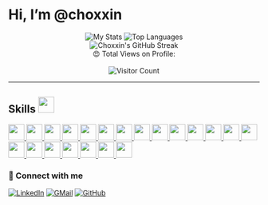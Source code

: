 # Hi, I’m @choxxin

<div align="center">
  <img src="https://github-readme-stats.vercel.app/api?username=choxxin&theme=midnight-purple" alt="My Stats" />
  <img src="https://github-readme-stats.vercel.app/api/top-langs/?username=choxxin&theme=midnight-purple" alt="Top Languages" />
</div>

<div align="center">
  <img src="https://github-readme-streak-stats.herokuapp.com/?user=choxxin&theme=vision-friendly-dark" alt="Choxxin's GitHub Streak" />
</div>

<div align="center">
  😍 Total Views on Profile:<br><br> 
  <img src="https://profile-counter.glitch.me/choxxin/count.svg" alt="Visitor Count" />
</div>

---

<h2> Skills <img src = "https://raw.githubusercontent.com/rahulbanerjee26/githubProfileReadmeGenerator/main/gifs/code.gif" width = 32px height=32px> </h2>

<a href="https://github.com/choxxin?tab=repositories&q=&type=&language=python&sort=">
  <img width="32px" height="32px" src="https://raw.githubusercontent.com/rahulbanerjee26/githubAboutMeGenerator/main/icons/python.svg">
</a>
<a href="https://github.com/choxxin?tab=repositories&q=&type=&language=c&sort=">
  <img width="32px" height="32px" src="https://raw.githubusercontent.com/rahulbanerjee26/githubAboutMeGenerator/main/icons/c.svg">
</a>
<a href="https://github.com/choxxin?tab=repositories&q=&type=&language=cpp&sort=">
  <img width="32px" height="32px" src="https://raw.githubusercontent.com/rahulbanerjee26/githubAboutMeGenerator/main/icons/cpp.svg">
</a>
<a href="https://github.com/choxxin?tab=repositories&q=&type=&language=java&sort=">
  <img width="32px" height="32px" src="https://raw.githubusercontent.com/rahulbanerjee26/githubAboutMeGenerator/main/icons/java.svg">
</a>
 
<a href="https://github.com/choxxin?tab=repositories&q=&type=&language=opencv&sort=">
  <img width="32px" height="32px" src="https://raw.githubusercontent.com/rahulbanerjee26/githubAboutMeGenerator/main/icons/opencv.svg">
</a>
<a href="https://github.com/choxxin?tab=repositories&q=&type=&language=sqlite&sort=">
  <img width="32px" height="32px" src="https://raw.githubusercontent.com/rahulbanerjee26/githubAboutMeGenerator/main/icons/sqlite.svg">
</a>
 
<a href="https://github.com/choxxin?tab=repositories&q=&type=&language=html&sort=">
  <img width="32px" height="32px" src="https://raw.githubusercontent.com/rahulbanerjee26/githubAboutMeGenerator/main/icons/html.svg">
</a>
<a href="https://github.com/choxxin?tab=repositories&q=&type=&language=css&sort=">
  <img width="32px" height="32px" src="https://raw.githubusercontent.com/rahulbanerjee26/githubAboutMeGenerator/main/icons/css.svg">
</a>
<a href="https://github.com/choxxin?tab=repositories&q=&type=&language=javascript&sort=">
  <img width="32px" height="32px" src="https://raw.githubusercontent.com/rahulbanerjee26/githubAboutMeGenerator/main/icons/javascript.svg">
</a>
<a href="https://github.com/choxxin?tab=repositories&q=&type=&language=bootstrap&sort=">
  <img width="32px" height="32px" src="https://raw.githubusercontent.com/rahulbanerjee26/githubAboutMeGenerator/main/icons/bootstrap.svg">
</a>
<a href="https://github.com/choxxin?tab=repositories&q=&type=&language=tailwind&sort=">
  <img width="32px" height="32px" src="https://raw.githubusercontent.com/rahulbanerjee26/githubAboutMeGenerator/main/icons/tailwind.svg">
</a>
 
<a href="https://github.com/choxxin?tab=repositories&q=&type=&language=bash&sort=">
  <img width="32px" height="32px" src="https://raw.githubusercontent.com/rahulbanerjee26/githubAboutMeGenerator/main/icons/bash.svg">
</a>
 
<a href="https://github.com/choxxin?tab=repositories&q=&type=&language=express&sort=">
  <img width="32px" height="32px" src="https://raw.githubusercontent.com/rahulbanerjee26/githubAboutMeGenerator/main/icons/express.svg">
</a>
<a href="https://github.com/choxxin?tab=repositories&q=&type=&language=mongodb&sort=">
  <img width="32px" height="32px" src="https://raw.githubusercontent.com/rahulbanerjee26/githubAboutMeGenerator/main/icons/mongodb.svg">
</a>
<a href="https://github.com/choxxin?tab=repositories&q=&type=&language=mysql&sort=">
  <img width="32px" height="32px" src="https://raw.githubusercontent.com/rahulbanerjee26/githubAboutMeGenerator/main/icons/mysql.svg">
</a>
<a href="https://github.com/choxxin?tab=repositories&q=&type=&language=nodejs&sort=">
  <img width="32px" height="32px" src="https://raw.githubusercontent.com/rahulbanerjee26/githubAboutMeGenerator/main/icons/nodejs.svg">
</a>
<a href="https://github.com/choxxin?tab=repositories&q=&type=&language=postman&sort=">
  <img width="32px" height="32px" src="https://raw.githubusercontent.com/rahulbanerjee26/githubAboutMeGenerator/main/icons/postman.svg">
</a>
<a href="https://github.com/choxxin?tab=repositories&q=&type=&language=postgresql&sort=">
  <img width="32px" height="32px" src="https://raw.githubusercontent.com/rahulbanerjee26/githubAboutMeGenerator/main/icons/postgresql.svg">
</a>
<a href="https://github.com/choxxin?tab=repositories&q=&type=&language=reactjs&sort=">
  <img width="32px" height="32px" src="https://raw.githubusercontent.com/rahulbanerjee26/githubAboutMeGenerator/main/icons/reactjs.svg">
</a>
 
<a href="https://github.com/choxxin?tab=repositories&q=&type=&language=git&sort=">
  <img width="32px" height="32px" src="https://raw.githubusercontent.com/rahulbanerjee26/githubAboutMeGenerator/main/icons/git.svg">
</a>
<a href="https://github.com/choxxin?tab=repositories&q=&type=&language=github&sort=">
  <img width="32px" height="32px" src="https://raw.githubusercontent.com/rahulbanerjee26/githubAboutMeGenerator/main/icons/github.svg">
</a>
 


### 🤝 Connect with me

[![LinkedIn](https://img.shields.io/badge/LinkedIn-0077B5?style=for-the-badge&logo=linkedin&logoColor=white)](https://www.linkedin.com/in/ansh123/)
[![GMail](https://img.shields.io/badge/Gmail-D14836?style=for-the-badge&logo=gmail&logoColor=white)](mailto:Kumaransh1975@gmail.com)
[![GitHub](https://img.shields.io/badge/GitHub-100000?style=for-the-badge&logo=github&logoColor=white)](https://github.com/choxxin)

<!---
choxxin/choxxin is a ✨ special ✨ repository because its `README.md` (this file) appears on your GitHub profile.
You can click the Preview link to take a look at your changes.
--->
